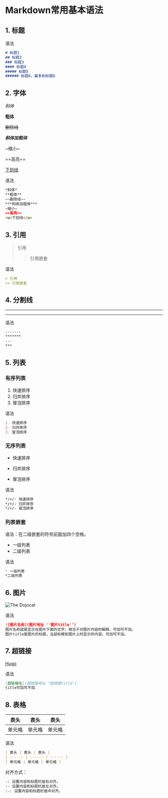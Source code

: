 # Markdown常用基本语法


<!--more-->

## 1. 标题

语法

```markdown
# 标题1
## 标题2
### 标题3
#### 标题4
##### 标题5
###### 标题6，最多到标题6
```

## 2. 字体

*斜体*

**粗体**

~~删除线~~

***斜体加粗体***

~缩小~

==高亮==

<u>下划线</u>

语法

```markdown
*斜体* 
**粗体**
~~删除线~~
***斜体加粗体***
~缩小~
==高亮==
<u>下划线</u>
```

## 3. 引用

> 引用
>
> > 引用嵌套

语法

```markdown
> 引用
>> 引用嵌套
```

## 4. 分割线

-----

*****

语法

```markdown
-------
*******
---
***
```

## 5. 列表

### 有序列表

1. 快速排序
2. 归并排序
3. 冒泡排序

语法

```markdown
1. 快速排序
2. 归并排序
3. 冒泡排序
```

### 无序列表

* 快速排序
+ 归并排序
- 冒泡排序

语法

```markdown
*/+/- 快速排序
*/+/- 归并排序
*/+/- 冒泡排序
```

### 列表嵌套

语法：在二级嵌套的符号前面加四个空格。

* 一级列表
* 二级列表

语法

```markdown
* 一级列表
*二级列表
```

## 6. 图片

![](https://octodex.github.com/images/dojocat.jpg  "The Dojocat")

语法

```markdown
![图片名称](图片地址 ''图片title'')
图片名称就是显示在图片下面的文字，相当于对图片内容的解释，可加可不加。
图片title是图片的标题，当鼠标移到图片上时显示的内容，可加可不加。
```

## 7. 超链接

[Hugo](https://gohugo.io/getting-started/quick-start/)

语法

```markdown
[超链接名](超链接地址 "超链接title")
title可加可不加
```

## 8. 表格

| 表头 | 表头 | 表头 |
| :----: | :----: | :----: |
| 单元格 | 单元格 | 单元格 |

语法

```markdown
| 表头 | 表头 | 表头 |
| :----: | :----: | :----: |
| 单元格 | 单元格 | 单元格 |
```

对齐方式：
```markdown
-: 设置内容和标题栏居右对齐。
:- 设置内容和标题栏居左对齐。
:-: 设置内容和标题栏居中对齐。
```



